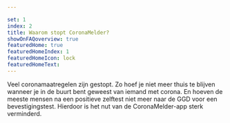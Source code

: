 ```yaml
---

set: 1
index: 2
title: Waarom stopt CoronaMelder?
showOnFAQoverview: true
featuredHome: true
featuredHomeIndex: 1
featuredHomeIcon: lock
featuredHomeText: 
---
```

Veel coronamaatregelen zijn gestopt. Zo hoef je niet meer thuis te blijven wanneer je in de buurt bent geweest van iemand met corona. En hoeven de meeste mensen na een positieve zelftest niet meer naar de GGD voor een bevestigingstest. Hierdoor is het nut van de CoronaMelder-app sterk verminderd. 
